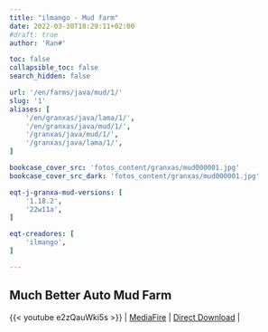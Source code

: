 ```yaml
---
title: "ilmango - Mud farm"
date: 2022-03-30T18:29:11+02:00
#draft: true
author: 'Ran#'

toc: false
collapsible_toc: false
search_hidden: false

url: '/en/farms/java/mud/1/'
slug: '1'
aliases: [
    '/en/granxas/java/lama/1/',
    '/en/granxas/java/mud/1/',
    '/granxas/java/mud/1/',
    '/granxas/java/lama/1/',
]

bookcase_cover_src: 'fotos_content/granxas/mud000001.jpg'
bookcase_cover_src_dark: 'fotos_content/granxas/mud000001.jpg'

eqt-j-granxa-mud-versions: [
    '1.18.2',
    '22w11a',
]

eqt-creadores: [
    'ilmango',
]

---
```


## Much Better Auto Mud Farm

{{< youtube e2zQauWki5s >}}
|
[MediaFire](https://www.mediafire.com/file/smixjotjk0wfdin/automatic+mud+farm+bm+efficient.zip/file)
|
[Direct Download](https://download2279.mediafire.com/ld30moh9fjbg/smixjotjk0wfdin/automatic+mud+farm+bm+efficient.zip)
|
<!--[World Download](/mundos/automatic_mud_farm_bm_efficient.zip)
|
-->
